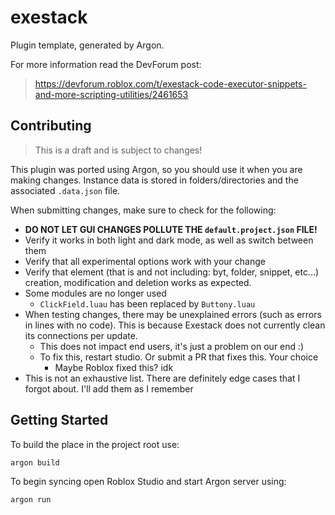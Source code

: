 # exestack
Plugin template, generated by Argon.

For more information read the DevForum post:
> https://devforum.roblox.com/t/exestack-code-executor-snippets-and-more-scripting-utilities/2461653

## Contributing
> This is a draft and is subject to changes!

This plugin was ported using Argon, so you should use it when you are making changes. Instance data is stored in folders/directories and the associated `.data.json` file.

When submitting changes, make sure to check for the following:
* **DO NOT LET GUI CHANGES POLLUTE THE `default.project.json` FILE!**
* Verify it works in both light and dark mode, as well as switch between them
* Verify that all experimental options work with your change
* Verify that element (that is and not including: byt, folder, snippet, etc...) creation, modification and deletion works as expected.
* Some modules are no longer used
  * `ClickField.luau` has been replaced by `Buttony.luau`
* When testing changes, there may be unexplained errors (such as errors in lines with no code). This is because Exestack does not currently clean its connections per update. 
  * This does not impact end users, it's just a problem on our end :)
  * To fix this, restart studio. Or submit a PR that fixes this. Your choice
    * Maybe Roblox fixed this? idk
* This is not an exhaustive list. There are definitely edge cases that I forgot about. I'll add them as I remember


## Getting Started
To build the place in the project root use:
```bash
argon build
```

To begin syncing open Roblox Studio and start Argon server using:
```bash
argon run
```
